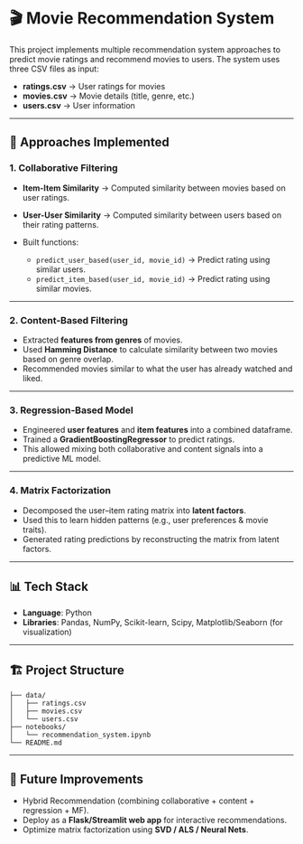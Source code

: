# 🎬 Movie Recommendation System

This project implements multiple recommendation system approaches to predict movie ratings and recommend movies to users. The system uses three CSV files as input:

* **ratings.csv** → User ratings for movies
* **movies.csv** → Movie details (title, genre, etc.)
* **users.csv** → User information

---

## 🚀 Approaches Implemented

### 1. Collaborative Filtering

* **Item-Item Similarity** → Computed similarity between movies based on user ratings.
* **User-User Similarity** → Computed similarity between users based on their rating patterns.
* Built functions:

  * `predict_user_based(user_id, movie_id)` → Predict rating using similar users.
  * `predict_item_based(user_id, movie_id)` → Predict rating using similar movies.

---

### 2. Content-Based Filtering

* Extracted **features from genres** of movies.
* Used **Hamming Distance** to calculate similarity between two movies based on genre overlap.
* Recommended movies similar to what the user has already watched and liked.

---

### 3. Regression-Based Model

* Engineered **user features** and **item features** into a combined dataframe.
* Trained a **GradientBoostingRegressor** to predict ratings.
* This allowed mixing both collaborative and content signals into a predictive ML model.

---

### 4. Matrix Factorization

* Decomposed the user–item rating matrix into **latent factors**.
* Used this to learn hidden patterns (e.g., user preferences & movie traits).
* Generated rating predictions by reconstructing the matrix from latent factors.

---

## 📊 Tech Stack

* **Language**: Python
* **Libraries**: Pandas, NumPy, Scikit-learn, Scipy, Matplotlib/Seaborn (for visualization)

---

## 🏗️ Project Structure

```
├── data/
│   ├── ratings.csv
│   ├── movies.csv
│   └── users.csv
├── notebooks/
│   └── recommendation_system.ipynb
└── README.md
```

---

## 📌 Future Improvements

* Hybrid Recommendation (combining collaborative + content + regression + MF).
* Deploy as a **Flask/Streamlit web app** for interactive recommendations.
* Optimize matrix factorization using **SVD / ALS / Neural Nets**.

